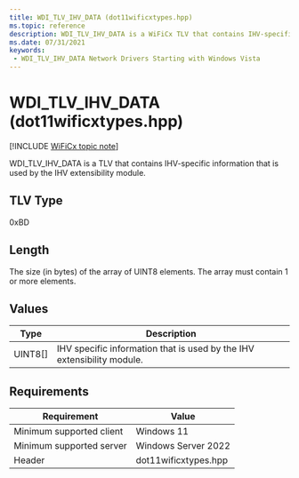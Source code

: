 ```yaml
---
title: WDI_TLV_IHV_DATA (dot11wificxtypes.hpp)
ms.topic: reference
description: WDI_TLV_IHV_DATA is a WiFiCx TLV that contains IHV-specific information that is used by the IHV extensibility module.
ms.date: 07/31/2021
keywords:
 - WDI_TLV_IHV_DATA Network Drivers Starting with Windows Vista
---
```


# WDI\_TLV\_IHV\_DATA (dot11wificxtypes.hpp)

[!INCLUDE [WiFiCx topic note](../includes/wificx-version-warning.md)]


WDI\_TLV\_IHV\_DATA is a TLV that contains IHV-specific information that is used by the IHV extensibility module.

## TLV Type


0xBD

## Length


The size (in bytes) of the array of UINT8 elements. The array must contain 1 or more elements.

## Values


| Type      | Description                                                            |
|-----------|------------------------------------------------------------------------|
| UINT8\[\] | IHV specific information that is used by the IHV extensibility module. |

 

## Requirements

|Requirement|Value|
|--- |--- |
|Minimum supported client|Windows 11|
|Minimum supported server|Windows Server 2022|
|Header|dot11wificxtypes.hpp|

 

 




